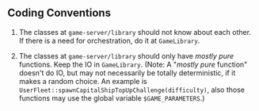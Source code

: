 ## Coding Conventions

1. The classes at `game-server/library` should not know about each other. If there is a need for orchestration, do it at `GameLibrary`.

1. The classes at `game-server/library` should only have _mostly pure_ functions. Keep the IO in `GameLibrary`. (Note: A "_mostly pure_ function" doesn't do IO, but may not necessarily be totally deterministic, if it makes a random choice. An example is `UserFleet::spawnCapitalShipTopUpChallenge(difficulty)`, also those functions may use the global variable `$GAME_PARAMETERS`.)
